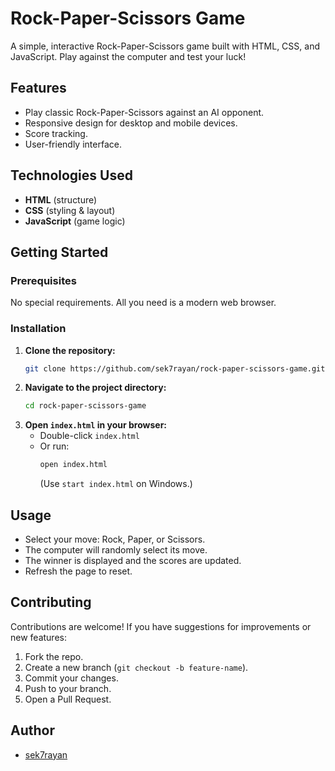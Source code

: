 


# Rock-Paper-Scissors Game

A simple, interactive Rock-Paper-Scissors game built with HTML, CSS, and JavaScript. Play against the computer and test your luck!

## Features

- Play classic Rock-Paper-Scissors against an AI opponent.
- Responsive design for desktop and mobile devices.
- Score tracking.
- User-friendly interface.

## Technologies Used

- **HTML** (structure)
- **CSS** (styling & layout)
- **JavaScript** (game logic)

## Getting Started

### Prerequisites

No special requirements. All you need is a modern web browser.

### Installation

1. **Clone the repository:**
   ```bash
   git clone https://github.com/sek7rayan/rock-paper-scissors-game.git
   ```
2. **Navigate to the project directory:**
   ```bash
   cd rock-paper-scissors-game
   ```
3. **Open `index.html` in your browser:**
   - Double-click `index.html`
   - Or run:
     ```bash
     open index.html
     ```
     (Use `start index.html` on Windows.)

## Usage

- Select your move: Rock, Paper, or Scissors.
- The computer will randomly select its move.
- The winner is displayed and the scores are updated.
- Refresh the page to reset.



## Contributing

Contributions are welcome! If you have suggestions for improvements or new features:

1. Fork the repo.
2. Create a new branch (`git checkout -b feature-name`).
3. Commit your changes.
4. Push to your branch.
5. Open a Pull Request.


## Author

- [sek7rayan](https://github.com/sek7rayan)


